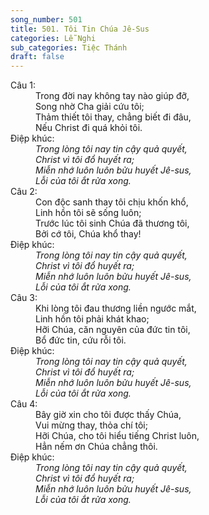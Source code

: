 ```yaml
---
song_number: 501
title: 501. Tôi Tin Chúa Jê-Sus
categories: Lễ Nghi
sub_categories: Tiệc Thánh
draft: false
---
```

<dl><dt>Câu 1:</dt><dd data-verse="1">Trong đời nay không tay nào giúp đỡ, <br/>Song nhờ Cha giải cứu tôi; <br/>Thảm thiết tôi thay, chẳng biết đi đâu, <br/>Nếu Christ đi quá khỏi tôi. </dd><dt>Điệp khúc:</dt><dd data-chorus="1"><em>Trong lòng tôi nay tin cậy quả quyết, <br/>Christ vì tôi đổ huyết ra; <br/>Miễn nhớ luôn luôn bửu huyết Jê-sus, <br/>Lỗi của tôi ắt rửa xong. </em></dd><dt>Câu 2:</dt><dd data-verse="2">Con độc sanh thay tôi chịu khốn khổ, <br/>Linh hồn tôi sẽ sống luôn; <br/>Trước lúc tôi sinh Chúa đã thương tôi, <br/>Bởi cớ tôi, Chúa khổ thay! </dd><dt>Điệp khúc:</dt><dd data-chorus="1"><em>Trong lòng tôi nay tin cậy quả quyết, <br/>Christ vì tôi đổ huyết ra; <br/>Miễn nhớ luôn luôn bửu huyết Jê-sus, <br/>Lỗi của tôi ắt rửa xong. </em></dd><dt>Câu 3:</dt><dd data-verse="3">Khi lòng tôi đau thương liền ngước mắt, <br/>Linh hồn tôi phải khát khao; <br/>Hỡi Chúa, căn nguyên của đức tin tôi, <br/>Bổ đức tin, cứu rỗi tôi. </dd><dt>Điệp khúc:</dt><dd data-chorus="1"><em>Trong lòng tôi nay tin cậy quả quyết, <br/>Christ vì tôi đổ huyết ra; <br/>Miễn nhớ luôn luôn bửu huyết Jê-sus, <br/>Lỗi của tôi ắt rửa xong. </em></dd><dt>Câu 4:</dt><dd data-verse="4">Bây giờ xin cho tôi được thấy Chúa, <br/>Vui mừng thay, thỏa chí tôi; <br/>Hỡi Chúa, cho tôi hiểu tiếng Christ luôn, <br/>Hẳn nếm ơn Chúa chẳng thôi. </dd><dt>Điệp khúc:</dt><dd data-chorus="1"><em>Trong lòng tôi nay tin cậy quả quyết, <br/>Christ vì tôi đổ huyết ra; <br/>Miễn nhớ luôn luôn bửu huyết Jê-sus, <br/>Lỗi của tôi ắt rửa xong. </em></dd></dl>